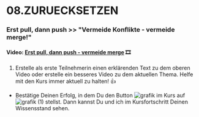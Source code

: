 # 08.ZURUECKSETZEN
### **Erst pull, dann push >> "Vermeide Konflikte - vermeide merge!"**

#### **Video:**  [Erst pull, dann push - vermeide merge](https://maxeythschulede-my.sharepoint.com/:v:/g/personal/schwaiger_max-eyth-schule_de1/EUxFnsbUTodIvwP3eRwg8cUBFvwW9wCWQAZkF8RsNtRHuw?e=bDoi4Z) 🎞

1.  Erstelle als erste Teilnehmerin einen erklärenden Text zu dem oberen Video oder erstelle ein besseres Video zu dem aktuellen Thema.
Helfe mit den Kurs immer aktuell zu halten! 👍


-   Bestätige Deinen Erfolg, in dem Du den Button ![grafik](https://user-images.githubusercontent.com/78038701/230964845-fc4ace3c-7f16-40ad-8ba1-280b6795fa56.png)
im Kurs auf ![grafik (1)](https://user-images.githubusercontent.com/78038701/230964881-356a6d1e-bd72-4c26-aab5-03a17033ba67.png)
stellst. Dann kannst Du und ich im Kursfortschritt Deinen Wissensstand sehen.

